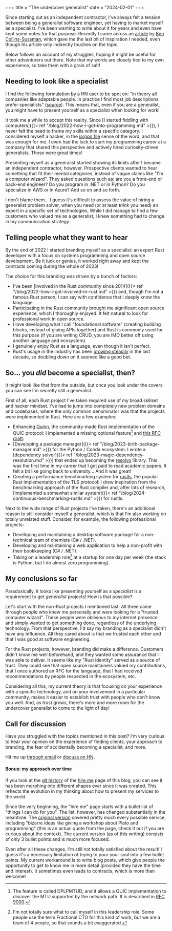 +++
title = "The undercover generalist"
date = "2024-02-01"
+++

Since starting out as an independent contractor, I've always felt a tension between being a generalist software engineer, yet having to market myself as a specialist. I've been wanting to write about it for years and even have kept some notes for that purpose. Recently I came across an [article](https://social.clawhammer.net/blog/posts/2024-01-19-CultureChange/) by [Ben Collins-Sussman](https://www.red-bean.com/sussman), which gave me the last bit of inspiration I needed, even though his article only indirectly touches on the topic.

Below follows an account of my struggles, hoping it might be useful for other adventurers out there. Note that my words are closely tied to my own experience, so take them with a grain of salt!

## Needing to look like a specialist

I find the following formulation by a HN user to be spot on: "in theory all companies like adaptable people. In practice I find most job descriptions prefer specialists" ([source](https://news.ycombinator.com/item?id=32921907)). This means that, even if you are a generalist, you might have to present yourself as a specialist when looking for work!

It took me a while to accept this reality. Since [I started fiddling with computers]({{< ref "/blog/2022-how-i-got-into-programming.md" >}}), I never felt the need to frame my skills within a specific category. I considered myself a hacker, in the [jargon file](http://catb.org/jargon/html/H/hacker.html) sense of the word, and that was enough for me. I even had the luck to start my programming career at a company that shared this perspective and actively hired curiosity-driven generalists. Those were great times!

Presenting myself as a generalist started showing its limits after I became an independent contractor, however. Prospective clients wanted to hear something that fit their mental categories, instead of vague claims like "I'm a computer wizard". They asked questions such as: are you a front-end or back-end engineer? Do you program in .NET or in Python? Do you specialize in AWS or in Azure? And so on and so forth.

I don't blame them... I guess it's difficult to assess the value of hiring a generalist problem solver, when you need (or at least _think_ you need) an expert in a specific set of technologies. While I did manage to find a few customers who valued me as a generalist, I knew something had to change in my communication strategy.

## Telling people what they want to hear

By the end of 2022 I started branding myself as a specialist: an expert Rust developer with a focus on systems programming and open source development. Be it luck or genius, it worked right away and kept the contracts coming during the whole of 2023!

The choice for this branding was driven by a bunch of factors:

- I've been [involved in the Rust community since 2014]({{< ref "/blog/2022-how-i-got-involved-in-rust.md" >}}) and, though I'm not a famous Rust person, I can say with confidence that I deeply know the language.
- Participating in the Rust community brought me significant open source experience, which I thoroughly enjoyed. It felt natural to look for professional work in open source.
- I love developing what I call "foundational software" (creating building blocks, instead of gluing APIs together) and Rust is commonly used for this purpose (if you are writing CRUD, you are IMO better off using another language and ecosystem).
- I genuinely enjoy Rust as a language, even though it isn't perfect.
- Rust's usage in the industry has been [growing steadily](https://www.tiobe.com/tiobe-index/rust/) in the last decade, so doubling down on it seemed like a good bet.

## So... you _did_ become a specialist, then?

It might look like that from the outside, but once you look under the covers you can see I'm secretly still a generalist.

First of all, each Rust project I've taken required use of my broad skillset and hacker mindset. I've had to jump into completely new problem domains and codebases, where the only common denominator was that the projects were implemented in Rust. Here are a few examples:

- Enhancing [Quinn](https://github.com/quinn-rs/quinn/), the community-made Rust implementation of the QUIC protocol: I implemented a missing optional feature[^1] and [this RFC draft](https://datatracker.ietf.org/doc/html/draft-ietf-quic-ack-frequency-04).
- [Developing a package manager]({{< ref "/blog/2023-birth-package-manager.md" >}}) for the Python / Conda ecosystem: I wrote a [dependency solver]({{< ref "/blog/2023-magic-dependency-resolution.md" >}}) that ended up becoming the [resolvo](https://github.com/mamba-org/resolvo) library. This was the first time in my career that I got paid to read academic papers. It felt a bit like going back to university... And it was great!
- Creating a performance benchmarking system for [rustls](https://github.com/rustls/rustls), the popular Rust implementation of the TLS protocol: I drew inspiration from the benchmarking approach of the Rust compiler and, after lots of research, [implemented a somewhat similar system]({{< ref "/blog/2024-continuous-benchmarking-rustls.md" >}}) for rustls.

Next to the wide range of Rust projects I've taken, there's an additional reason to still consider myself a generalist, which is that I'm also working on totally unrelated stuff. Consider, for example, the following professional projects:

- Developing and maintaining a desktop software package for a non-technical team of chemists (C# / .NET).
- Developing and maintaining a web application to help a non-profit with their bookkeeping (C# / .NET).
- Taking on a leadership role[^2] at a startup for one day per week (the stack is Python, but I do almost zero programming).

## My conclusions so far

Paradoxically, it looks like presenting yourself as a _specialist_ is a requirement to get _generalist_ projects! How is that possible?

Let's start with the non-Rust projects I mentioned last. All three came through people who knew me personally and were looking for a "trusted computer wizard". These people were oblivious to my internet presence and simply wanted to get something done, regardless of the underlying technology. From that perspective, I'd say my branding as a specialist didn't have any influence. All they cared about is that we trusted each other and that I was good at software engineering.

For the Rust projects, however, branding did make a difference. Customers didn't know me well beforehand, and they wanted some assurance that I was able to deliver. It seems like my "Rust identity" served as a source of trust. They could see that open source maintainers valued my contributions, that I once authored an RFC for the language, that I had received recommendations by people respected in
the ecosystem, etc.

Considering all this, my current theory is that focusing on your experience with a specific technology, and on your involvement in a particular community, makes it easier to establish trust with people who don't know you well. And, as trust grows, there's more and more room for the undercover generalist to come to the light of day!

## Call for discussion

Have you struggled with the topics mentioned in this post? I'm very curious to hear your opinion on the experience of finding clients, your approach to branding, the fear of accidentally becoming a specialist, and more.

Hit me up [through email](&#109;&#97;&#105;&#108;&#116;&#111;&#58;&#97;&#100;&#111;&#108;&#102;&#111;&#64;&#111;&#99;&#104;&#97;&#103;&#97;&#118;&#105;&#97;&#46;&#110;&#108;) or [discuss on HN](https://news.ycombinator.com/item?id=39213809).

#### Bonus: my approach over time

If you look at the [git history](https://github.com/aochagavia/ochagavia.nl/commits/0c14f6afa004b6bcb366705768015b37561b9a71/content/hire_me.md) of the [hire me](/hire_me) page of this blog, you can see it has been morphing into different shapes ever since it was created. This reflects the evolution in my thinking about how to present my services to the world.

Since the very beginning, the "hire me" page starts with a bullet list of "things I can do for you". The list, however, has changed substantially in the meantime. The [original version](https://github.com/aochagavia/ochagavia.nl/blob/abb186d4630f585cfa81ee2d65a89aa042cf4435/content/hire_me.md) covered pretty much every possible service, including "bizarre ideas like giving a workshop about Plato and programming" (this is an actual quote from the page, check it out if you are curious about the context). The [current version](https://github.com/aochagavia/ochagavia.nl/blob/0c14f6afa004b6bcb366705768015b37561b9a71/content/hire_me.md) (as of this writing) consists of only 3 bullet points and is much more focused.

Even after all these changes, I'm still not totally satisfied about the result! I guess it's a necessary limitation of trying to pour your soul into a few bullet points. My current workaround is to write blog posts, which give people the opportunity to get to know me in more detail (provided they have the time and interest). It sometimes even leads to contracts, which is more than welcome!

[^1]: The feature is called DPLPMTUD, and it allows a QUIC implementation to discover the MTU supported by the network path. It is described in [RFC 9000](https://www.rfc-editor.org/rfc/rfc9000.html#name-datagram-packetization-laye).
[^2]: I'm not totally sure what to call myself in this leadership role. Some people use the term Fractional CTO for this kind of work, but we are a team of 4 people, so that sounds a bit exaggerated.
